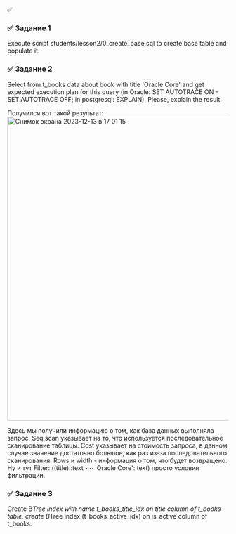 :white_check_mark:


### :white_check_mark: Задание 1
Execute script students/lesson2/0_create_base.sql to create base table and populate it.

### :white_check_mark: Задание 2
Select from t_books data about book with title &#39;Oracle Core&#39; and get expected execution plan for
this query (in Oracle: SET AUTOTRACE ON – SET AUTOTRACE OFF; in postgresql: EXPLAIN). Please,
explain the result.

Получился вот такой результат:
<img width="692" alt="Снимок экрана 2023-12-13 в 17 01 15" src="https://github.com/KamlR/DataBases/assets/115434090/18d6b7cd-48ce-4bff-ac93-8f85cca90fb1">

Здесь мы получили информацию о том, как база данных выполняла запрос. Seq scan указывает на то, что используется последовательное сканирование таблицы.
Сost указывает на стоимость запроса, в данном случае значение достаточно большое, как раз из-за последовательного сканирования. Rows и width - информация о том, что будет возвращено.
Ну и тут   Filter: ((title)::text ~~ 'Oracle Core'::text) просто условия фильтрации.

### :white_check_mark: Задание 3
Create B*Tree index with name t_books_title_idx on title column of t_books table, create B*Tree
index (t_books_active_idx) on is_active column of t_books.

